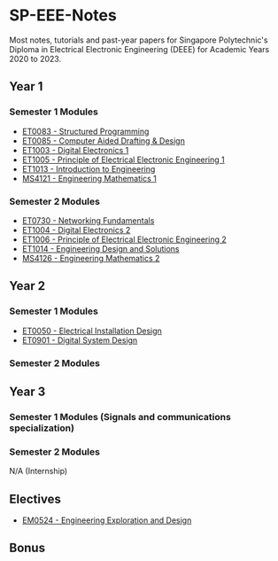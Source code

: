 # SP-EEE-Notes
Most notes, tutorials and past-year papers for Singapore Polytechnic's Diploma in Electrical Electronic Engineering (DEEE) for Academic Years 2020 to 2023.

## Year 1
### Semester 1 Modules
- [ET0083 - Structured Programming](SPROG)
- [ET0085 - Computer Aided Drafting & Design](CADD)
- [ET1003 - Digital Electronics 1](DE1)
- [ET1005 - Principle of Electrical Electronic Engineering 1](PEEE1)
- [ET1013 - Introduction to Engineering](IE)
- [MS4121 - Engineering Mathematics 1](EM1)

### Semester 2 Modules
- [ET0730 - Networking Fundamentals](NWF)
- [ET1004 - Digital Electronics 2](DE2)
- [ET1006 - Principle of Electrical Electronic Engineering 2](PEEE2)
- [ET1014 - Engineering Design and Solutions](N/A)
- [MS4126 - Engineering Mathematics 2](EM2)

## Year 2
### Semester 1 Modules
- [ET0050 - Electrical Installation Design](EID)
- [ET0901 - Digital System Design](DSD)

### Semester 2 Modules

## Year 3
### Semester 1 Modules (Signals and communications specialization)

### Semester 2 Modules
N/A (Internship)

## Electives
- [EM0524 - Engineering Exploration and Design](EED)

## Bonus
